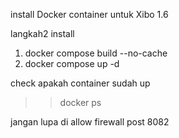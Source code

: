 install Docker container untuk Xibo 1.6

langkah2 install
1. docker compose build --no-cache
2. docker compose up -d

check apakah container sudah up
>> docker ps

jangan lupa di allow firewall post 8082
